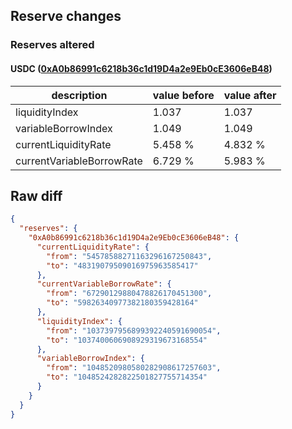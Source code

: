 ## Reserve changes

### Reserves altered

#### USDC ([0xA0b86991c6218b36c1d19D4a2e9Eb0cE3606eB48](https://etherscan.io/address/0xA0b86991c6218b36c1d19D4a2e9Eb0cE3606eB48))

| description | value before | value after |
| --- | --- | --- |
| liquidityIndex | 1.037 | 1.037 |
| variableBorrowIndex | 1.049 | 1.049 |
| currentLiquidityRate | 5.458 % | 4.832 % |
| currentVariableBorrowRate | 6.729 % | 5.983 % |


## Raw diff

```json
{
  "reserves": {
    "0xA0b86991c6218b36c1d19D4a2e9Eb0cE3606eB48": {
      "currentLiquidityRate": {
        "from": "54578588271163296167250843",
        "to": "48319079509016975963585417"
      },
      "currentVariableBorrowRate": {
        "from": "67290129880478826170451300",
        "to": "59826340977382180359428164"
      },
      "liquidityIndex": {
        "from": "1037397956899392240591690054",
        "to": "1037400606908929319673168554"
      },
      "variableBorrowIndex": {
        "from": "1048520980580282908617257603",
        "to": "1048524282822501827755714354"
      }
    }
  }
}
```
